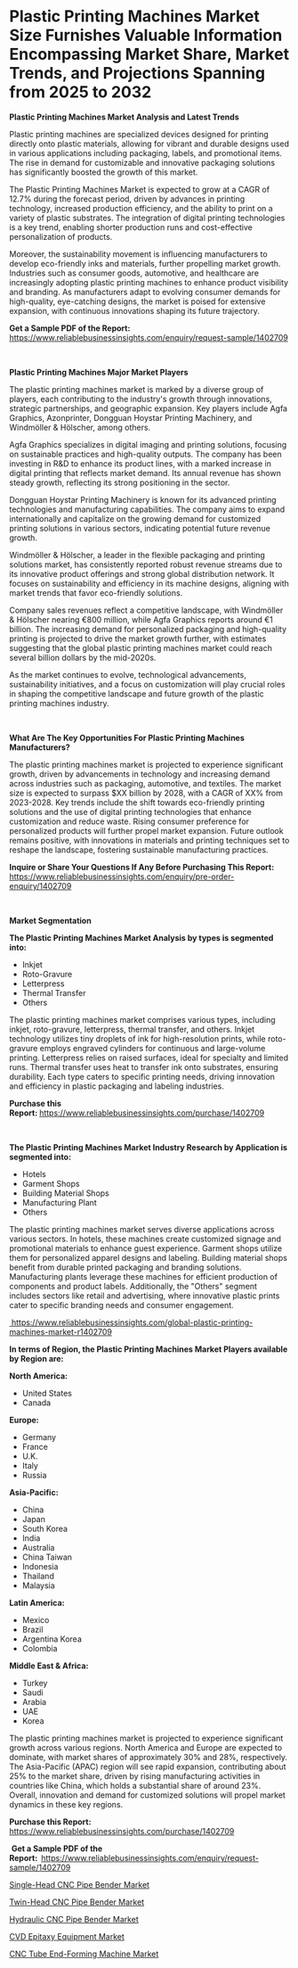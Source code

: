 <p><h1>Plastic Printing Machines Market Size Furnishes Valuable Information Encompassing Market Share, Market Trends, and Projections Spanning from 2025 to 2032</h1></p><p><strong>Plastic Printing Machines Market Analysis and Latest Trends</strong></p>
<p><p>Plastic printing machines are specialized devices designed for printing directly onto plastic materials, allowing for vibrant and durable designs used in various applications including packaging, labels, and promotional items. The rise in demand for customizable and innovative packaging solutions has significantly boosted the growth of this market. </p><p>The Plastic Printing Machines Market is expected to grow at a CAGR of 12.7% during the forecast period, driven by advances in printing technology, increased production efficiency, and the ability to print on a variety of plastic substrates. The integration of digital printing technologies is a key trend, enabling shorter production runs and cost-effective personalization of products. </p><p>Moreover, the sustainability movement is influencing manufacturers to develop eco-friendly inks and materials, further propelling market growth. Industries such as consumer goods, automotive, and healthcare are increasingly adopting plastic printing machines to enhance product visibility and branding. As manufacturers adapt to evolving consumer demands for high-quality, eye-catching designs, the market is poised for extensive expansion, with continuous innovations shaping its future trajectory.</p></p>
<p><strong>Get a Sample PDF of the Report:&nbsp;</strong> <a href="https://www.reliablebusinessinsights.com/enquiry/request-sample/1402709?utm_campaign=60&utm_medium=2&utm_source=Github&utm_content=ia&utm_term=28032025&utm_id=plastic-printing-machines">https://www.reliablebusinessinsights.com/enquiry/request-sample/1402709</a></p>
<p>&nbsp;</p>
<p><strong>Plastic Printing Machines Major Market Players</strong></p>
<p><p>The plastic printing machines market is marked by a diverse group of players, each contributing to the industry's growth through innovations, strategic partnerships, and geographic expansion. Key players include Agfa Graphics, Azonprinter, Dongguan Hoystar Printing Machinery, and Windmöller & Hölscher, among others.</p><p>Agfa Graphics specializes in digital imaging and printing solutions, focusing on sustainable practices and high-quality outputs. The company has been investing in R&D to enhance its product lines, with a marked increase in digital printing that reflects market demand. Its annual revenue has shown steady growth, reflecting its strong positioning in the sector.</p><p>Dongguan Hoystar Printing Machinery is known for its advanced printing technologies and manufacturing capabilities. The company aims to expand internationally and capitalize on the growing demand for customized printing solutions in various sectors, indicating potential future revenue growth.</p><p>Windmöller & Hölscher, a leader in the flexible packaging and printing solutions market, has consistently reported robust revenue streams due to its innovative product offerings and strong global distribution network. It focuses on sustainability and efficiency in its machine designs, aligning with market trends that favor eco-friendly solutions.</p><p>Company sales revenues reflect a competitive landscape, with Windmöller & Hölscher nearing €800 million, while Agfa Graphics reports around €1 billion. The increasing demand for personalized packaging and high-quality printing is projected to drive the market growth further, with estimates suggesting that the global plastic printing machines market could reach several billion dollars by the mid-2020s.</p><p>As the market continues to evolve, technological advancements, sustainability initiatives, and a focus on customization will play crucial roles in shaping the competitive landscape and future growth of the plastic printing machines industry.</p></p>
<p>&nbsp;</p>
<p><strong>What Are The Key Opportunities For Plastic Printing Machines Manufacturers?</strong></p>
<p><p>The plastic printing machines market is projected to experience significant growth, driven by advancements in technology and increasing demand across industries such as packaging, automotive, and textiles. The market size is expected to surpass $XX billion by 2028, with a CAGR of XX% from 2023-2028. Key trends include the shift towards eco-friendly printing solutions and the use of digital printing technologies that enhance customization and reduce waste. Rising consumer preference for personalized products will further propel market expansion. Future outlook remains positive, with innovations in materials and printing techniques set to reshape the landscape, fostering sustainable manufacturing practices.</p></p>
<p><strong>Inquire or Share Your Questions If Any Before Purchasing This Report:</strong> <a href="https://www.reliablebusinessinsights.com/enquiry/pre-order-enquiry/1402709?utm_campaign=60&utm_medium=2&utm_source=Github&utm_content=ia&utm_term=28032025&utm_id=plastic-printing-machines">https://www.reliablebusinessinsights.com/enquiry/pre-order-enquiry/1402709</a></p>
<p>&nbsp;</p>
<p><strong>Market Segmentation</strong></p>
<p><strong>The Plastic Printing Machines Market Analysis by types is segmented into:</strong></p>
<p><ul><li>Inkjet</li><li>Roto-Gravure</li><li>Letterpress</li><li>Thermal Transfer</li><li>Others</li></ul></p>
<p><p>The plastic printing machines market comprises various types, including inkjet, roto-gravure, letterpress, thermal transfer, and others. Inkjet technology utilizes tiny droplets of ink for high-resolution prints, while roto-gravure employs engraved cylinders for continuous and large-volume printing. Letterpress relies on raised surfaces, ideal for specialty and limited runs. Thermal transfer uses heat to transfer ink onto substrates, ensuring durability. Each type caters to specific printing needs, driving innovation and efficiency in plastic packaging and labeling industries.</p></p>
<p><strong>Purchase this Report:&nbsp;</strong><a href="https://www.reliablebusinessinsights.com/purchase/1402709?utm_campaign=60&utm_medium=2&utm_source=Github&utm_content=ia&utm_term=28032025&utm_id=plastic-printing-machines">https://www.reliablebusinessinsights.com/purchase/1402709</a></p>
<p>&nbsp;</p>
<p><strong>The Plastic Printing Machines Market Industry Research by Application is segmented into:</strong></p>
<p><ul><li>Hotels</li><li>Garment Shops</li><li>Building Material Shops</li><li>Manufacturing Plant</li><li>Others</li></ul></p>
<p><p>The plastic printing machines market serves diverse applications across various sectors. In hotels, these machines create customized signage and promotional materials to enhance guest experience. Garment shops utilize them for personalized apparel designs and labeling. Building material shops benefit from durable printed packaging and branding solutions. Manufacturing plants leverage these machines for efficient production of components and product labels. Additionally, the "Others" segment includes sectors like retail and advertising, where innovative plastic prints cater to specific branding needs and consumer engagement.</p></p>
<p><a href="https://www.reliablebusinessinsights.com/global-plastic-printing-machines-market-r1402709?utm_campaign=60&utm_medium=2&utm_source=Github&utm_content=ia&utm_term=28032025&utm_id=plastic-printing-machines">&nbsp;https://www.reliablebusinessinsights.com/global-plastic-printing-machines-market-r1402709</a></p>
<p><strong>In terms of Region, the Plastic Printing Machines Market Players available by Region are:</strong></p>
<p>
    <p> <strong> North America: </strong>
        <ul>
            <li>United States</li>
            <li>Canada</li>
        </ul>
        </p> 
    <p> <strong> Europe: </strong>
        <ul>
            <li>Germany</li>
            <li>France</li>
            <li>U.K.</li>
            <li>Italy</li>
            <li>Russia</li>
        </ul>
        </p> 
    <p> <strong> Asia-Pacific: </strong>
        <ul>
            <li>China</li>
            <li>Japan</li>
            <li>South Korea</li>
            <li>India</li>
            <li>Australia</li>
            <li>China Taiwan</li>
            <li>Indonesia</li>
            <li>Thailand</li>
            <li>Malaysia</li>
        </ul>
        </p> 
    <p> <strong> Latin America: </strong>
        <ul>
            <li>Mexico</li>
            <li>Brazil</li>
            <li>Argentina Korea</li>
            <li>Colombia</li>
        </ul>
        </p> 
    <p> <strong> Middle East & Africa: </strong>
        <ul>
            <li>Turkey</li>
            <li>Saudi</li>
            <li>Arabia</li>
            <li>UAE</li>
            <li>Korea</li>
        </ul>
    </p>
    </p>
<p><p>The plastic printing machines market is projected to experience significant growth across various regions. North America and Europe are expected to dominate, with market shares of approximately 30% and 28%, respectively. The Asia-Pacific (APAC) region will see rapid expansion, contributing about 25% to the market share, driven by rising manufacturing activities in countries like China, which holds a substantial share of around 23%. Overall, innovation and demand for customized solutions will propel market dynamics in these key regions.</p></p>
<p><strong>Purchase this Report: </strong><a href="https://www.reliablebusinessinsights.com/purchase/1402709?utm_campaign=60&utm_medium=2&utm_source=Github&utm_content=ia&utm_term=28032025&utm_id=plastic-printing-machines">https://www.reliablebusinessinsights.com/purchase/1402709</a></p>
<p>&nbsp;<strong>Get a Sample PDF of the Report:&nbsp;&nbsp;</strong><a href="https://www.reliablebusinessinsights.com/enquiry/request-sample/1402709?utm_campaign=60&utm_medium=2&utm_source=Github&utm_content=ia&utm_term=28032025&utm_id=plastic-printing-machines">https://www.reliablebusinessinsights.com/enquiry/request-sample/1402709</a></p>
<p><strong></strong></p>
<p><p><a href="https://github.com/puhakhommabh/Market-Research-Report-List-1/blob/main/single-head-cnc-pipe-bender-market.md?utm_campaign=60&utm_medium=2&utm_source=Github&utm_content=ia&utm_term=28032025&utm_id=plastic-printing-machines">Single-Head CNC Pipe Bender Market</a></p><p><a href="https://github.com/mynaoanes/Market-Research-Report-List-1/blob/main/twin-head-cnc-pipe-bender-market.md?utm_campaign=60&utm_medium=2&utm_source=Github&utm_content=ia&utm_term=28032025&utm_id=plastic-printing-machines">Twin-Head CNC Pipe Bender Market</a></p><p><a href="https://github.com/ozolsgasko02/Market-Research-Report-List-1/blob/main/hydraulic-cnc-pipe-bender-market.md?utm_campaign=60&utm_medium=2&utm_source=Github&utm_content=ia&utm_term=28032025&utm_id=plastic-printing-machines">Hydraulic CNC Pipe Bender Market</a></p><p><a href="https://github.com/borknyberg/Market-Research-Report-List-1/blob/main/cvd-epitaxy-equipment-market.md?utm_campaign=60&utm_medium=2&utm_source=Github&utm_content=ia&utm_term=28032025&utm_id=plastic-printing-machines">CVD Epitaxy Equipment Market</a></p><p><a href="https://github.com/alrogikrosa/Market-Research-Report-List-1/blob/main/cnc-tube-end-forming-machine-market.md?utm_campaign=60&utm_medium=2&utm_source=Github&utm_content=ia&utm_term=28032025&utm_id=plastic-printing-machines">CNC Tube End-Forming Machine Market</a></p></p>